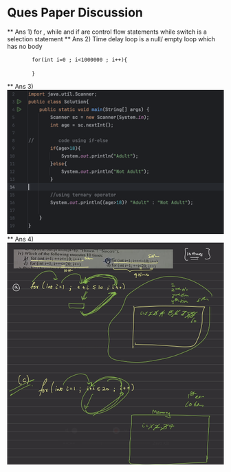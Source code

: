 # Ques Paper Discussion 

** Ans 1) for , while and if are control flow statements while switch is a selection statement 
** Ans 2) Time delay loop is a null/ empty loop which has no body 

            for(int i=0 ; i<1000000 ; i++){

            }

** Ans 3) ![Ans 3](Ans3.png)
** Ans 4) ![Ans 4](Ans4.png)


        
